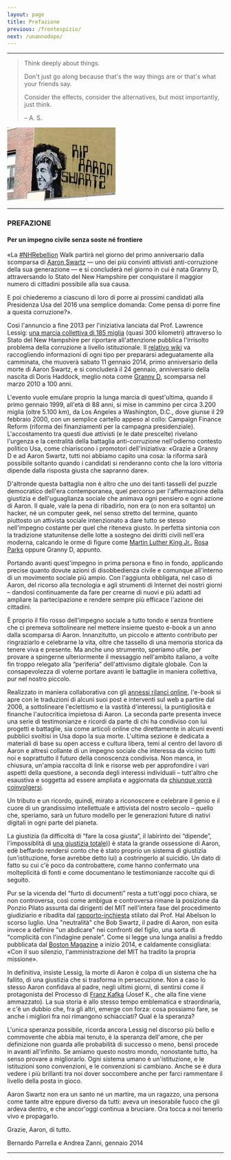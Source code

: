 ```yaml
---
layout: page
title: Prefazione
previous: /frontespizio/
next: /unannodopo/
---
```

* * * * *


<!---Below is a blockquote -->
> Think deeply about things.
>
> Don't just go along because that's the way things are or that's what your
> friends say.
>
> Consider the effects, consider the alternatives, but most importantly,
> just think.
>
> – A. S.

![Graffito riportante la scritta "RIP Aaron Swartz" dell'artist BAMN, a Brooklyn](../Images/2OOaswartz_ital_img_1.jpg)

* * * * *

### PREFAZIONE

#### Per un impegno civile senza soste né frontiere

«La [#NHRebellion](https://twitter.com/nhrebellion) Walk partirà nel giorno del
primo anniversario dalla scomparsa di
[Aaron Swartz](https://it.wikipedia.org/wiki/Aaron_Swartz) — uno dei più
convinti attivisti anti-corruzione della sua generazione — e si concluderà nel
giorno in cui è nata Granny D, attraversando lo Stato del New Hampshire per
conquistare il maggior numero di cittadini possibile alla sua causa. 

E poi chiederemo a ciascuno di loro di porre ai prossimi candidati alla
Presidenza Usa del 2016 una semplice domanda: Come pensa di porre fine a questa
corruzione?».

Così l'annuncio a fine 2013 per l'iniziativa lanciata dal Prof. Lawrence Lessig:
[una marcia collettiva di 185 miglia](http://www.nhrebellion.org/) (quasi 300
kilometri) attraverso lo Stato del New Hampshire per riportare all'attenzione
pubblica l'irrisolto problema della corruzione a livello istituzionale.
Il [relativo wiki](http://wiki.lessig.org/Prep_here) va raccogliendo
informazioni di ogni tipo per prepararsi adeguatamente alla camminata, che
muoverà sabato 11 gennaio 2014, primo anniversario della morte di Aaron Swartz,
e si concluderà il 24 gennaio, anniversario della nascita di Doris Haddock,
meglio nota come [Granny D](https://en.wikipedia.org/wiki/Doris_Haddock),
scomparsa nel marzo 2010 a 100 anni.

L'evento vuole emulare proprio la lunga marcia di quest'ultima, quando il primo
gennaio 1999, all'età di 88 anni, si mise in cammino per circa 3.200 miglia
(oltre 5.100 km), da Los Angeles a Washington, D.C., dove giunse il 29 febbraio
2000, con un semplice cartello appeso al collo: Campaign Finance Reform (riforma
dei finanziamenti per la campagna presidenziale). L'accostamento tra questi due
attivisti (e le date prescelte) rivelano l'urgenza e la centralità della
battaglia anti-corruzione nell'odierno contesto politico Usa, come chiariscono i
promotori dell'iniziativa: «Grazie a Granny D e ad Aaron Swartz, tutti noi
abbiamo capito una cosa: la riforma sarà possibile soltanto quando i candidati
si renderanno conto che la loro vittoria dipende dalla risposta giusta che
sapranno dare».

D'altronde questa battaglia non è altro che uno dei tanti tasselli del puzzle
democratico dell'era contemporanea, quel percorso per l'affermazione della
giustizia e dell'uguaglianza sociale che animava ogni pensiero e ogni azione di
Aaron. Il quale, vale la pena di ribadirlo, non era (o non era soltanto) un
hacker, né un computer geek, nel senso stretto del termine, quanto piuttosto un
attivista sociale intenzionato a dare tutto se stesso nell'impegno costante per
quel che riteneva giusto. In perfetta sintonia con la tradizione statunitense
delle lotte a sostegno dei diritti civili nell'era moderna, calcando le orme di
figure come
[Martin Luther King Jr.](https://it.wikipedia.org/wiki/Martin_Luther_King),
[Rosa Parks](https://it.wikipedia.org/wiki/Rosa_Parks) oppure Granny D, appunto.

Portando avanti quest'impegno in prima persona e fino in fondo, applicando
precise quanto dovute azioni di disobbedienza civile e comunque all'interno di
un movimento sociale più ampio. Con l'aggiunta obbligata, nel caso di Aaron, del
ricorso alla tecnologia e agli strumenti di Internet dei nostri giorni – dandosi
continuamente da fare per crearne di nuovi e più adatti ad ampliare la
partecipazione e rendere sempre più efficace l'azione dei cittadini.
 
È proprio il filo rosso dell'impegno sociale a tutto tondo e senza frontiere
che ci premeva sottolineare nel mettere insieme questo e-book a un anno dalla
scomparsa di Aaron. Innanzitutto, un piccolo e attento contributo per
ringraziarlo e celebrarne la vita, oltre che tassello di una memoria storica da
tenere viva e presente. Ma anche uno strumento, speriamo utile, per provare a
spingerne ulteriormente il messaggio nell'ambito italiano, a volte fin troppo
relegato alla “periferia” dell'attivismo digitale globale. Con la consapevolezza
di volerne portare avanti le battaglie in maniera collettiva, pur nel nostro
piccolo.

Realizzato in maniera collaborativa con gli
[annessi rilanci online](http://aaronswartztributo.tumblr.com/), l'e-book si
apre con le traduzioni di alcuni suoi post e interventi sul web a partire dal
2006, a sottolineare l'eclettismo e la vastità d'interessi, la puntigliosità e
finanche l'autocritica impietosa di Aaron. La seconda parte presenta invece una
serie di testimonianze e ricordi da parte di chi ha condiviso con lui progetti e
battaglie, sia come articoli online che direttamente in alcuni eventi pubblici
svoltisi in Usa dopo la sua morte. L'ultima sezione è dedicata a materiali di
base su open access e cultura libera, temi al centro del lavoro di Aaron e
altresì collante di un impegno sociale che interessa da vicino tutti noi e
soprattutto il futuro della conoscenza condivisa. Non manca, in chiusura,
un'ampia raccolta di link e risorse web per approfondire i vari aspetti della
questione, a seconda degli interessi individuali – tutt'altro che esaustiva e
soggetta ad essere ampliata e aggiornata da
[chiunque vorrà coinvolgersi](http://aaronswartztributo.tumblr.com/). 

Un tributo e un ricordo, quindi, mirato a riconoscere e celebrare il genio e il
cuore di un grandissimo intellettuale e attivista del nostro secolo – quello
che, speriamo, sarà un futuro modello per le generazioni future di nativi
digitali in ogni parte del pianeta.

La giustizia (la difficoltà di “fare la cosa giusta”, il labirinto dei
“dipende”, l'impossiblità di
[una giustizia totale](http://www.aaronsw.com/weblog/immoral))) è stata la
grande ossessione di Aaron, edè beffardo rendersi conto che è stato proprio un
sistema di giustizia (un'istituzione, forse avrebbe detto lui) a costringerlo al
suicidio. Un dato di fatto su cui c'è poco da controbattere, come hanno
confermato una molteplicità di fonti e come documentano le testimonianze
raccolte qui di seguito.
 
Pur se la vicenda del “furto di documenti” resta a tutt'oggi poco chiara, se non
controversa, così come ambigua e controversa rimane la posizione da Ponzio
Pilato assunta dai dirigenti del MIT nell'intera fase del procedimento
giudiziario e ribadita dal
[rapporto-inchiesta](http://web.mit.edu/newsoffice/2013/mit-releases-swartz-report-0730.html)
stilato dal Prof. Hal Abelson lo scorso luglio.
Una "neutralità" che Bob Swartz, il padre di Aaron, non esita invece a definire
"un abdicare" nei confronti del figlio, una sorta di "complicità con l'indagine
penale". Come si legge una lunga analisi a freddo pubblicata dal
[Boston Magazine](http://www.bostonmagazine.com/news/article/2014/01/02/bob-swartz-losing-aaron/5/)
a inizio 2014, e caldamente consigliata:
«Con il suo silenzio, l'amministrazione del MIT ha tradito la propria missione».

In definitiva, insiste Lessig, la morte di Aaron è colpa di un sistema che ha
fallito, di una giustizia che si trasforma in persecuzione. Non a caso lo
stesso Aaron confidava al padre, negli ultimi giorni, di sentirsi come il
protagonista del Processo di
[Franz Kafka](https://it.wikipedia.org/wiki/Franz_Kafka)
(Josef K., che alla fine viene ammazzato). 
La sua storia è allo stesso tempo emblematica e straordinaria, e c'è un dubbio
che, fra gli altri, emerge con forza: cosa possiamo fare, se anche i migliori
fra noi rimangono schiacciati? Qual è la speranza?
 
L'unica speranza possibile, ricorda ancora Lessig nel discorso più bello e
commovente che abbia mai tenuto, è la speranza dell'amore, che per definizione
non guarda alle probabilità di successo o meno, bensì procede in avanti
all'infinito.
Se amiamo questo nostro mondo, nonostante tutto, ha senso provare a migliorarlo.
Ogni sistema umano è un'istituzione, e le istituzioni sono convenzioni, e le
convenzioni si cambiano. Anche se è dura vedere i più brillanti tra noi dover
soccombere anche per farci rammentare il livello della posta in gioco.

Aaron Swartz non era un santo né un martire, ma un ragazzo, una persona come
tante altre eppure diverso da tutti: aveva un inesorabile fuoco che gli ardeva
dentro, e che ancor'oggi continua a bruciare. Ora tocca a noi tenerlo vivo e
propagarlo.

Grazie, Aaron, di tutto.

Bernardo Parrella e Andrea Zanni, gennaio 2014

* * * * *
